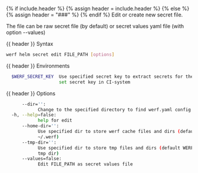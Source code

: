 {% if include.header %}
{% assign header = include.header %}
{% else %}
{% assign header = "###" %}
{% endif %}
Edit or create new secret file.

The file can be raw secret file (by default) or secret values yaml file (with option --values)

{{ header }} Syntax

```bash
werf helm secret edit FILE_PATH [options]
```

{{ header }} Environments

```bash
  $WERF_SECRET_KEY  Use specified secret key to extract secrets for the deploy; recommended way to 
                    set secret key in CI-system
```

{{ header }} Options

```bash
      --dir='':
            Change to the specified directory to find werf.yaml config
  -h, --help=false:
            help for edit
      --home-dir='':
            Use specified dir to store werf cache files and dirs (default WERF_HOME environment or 
            ~/.werf)
      --tmp-dir='':
            Use specified dir to store tmp files and dirs (default WERF_TMP environment or system 
            tmp dir)
      --values=false:
            Edit FILE_PATH as secret values file
```

